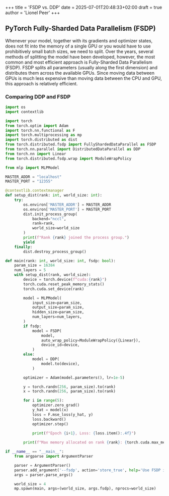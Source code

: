 +++
title = 'FSDP vs. DDP'
date = 2025-07-01T20:48:33+02:00
draft = true
author = 'Lionel Peer'
+++

## PyTorch Fully-Sharded Data Parallelism (FSDP)
Whenever your model, together with its gradients and optimizer states, does not fit into the memory of a single GPU or you would have to use prohibitively small batch sizes, we need to split. Over the years, several methods of splitting the model have been developed, however, the most common and most efficient approach is Fully-Sharded Data Parallelism (FSDP). FSDP splits all parameters (usually along the first dimension) and distributes them across the available GPUs. Since moving data between GPUs is much less expensive than moving data between the CPU and GPU, this approach is relatively efficient.

### Comparing DDP and FSDP
```python
import os
import contextlib

import torch
from torch.optim import Adam
import torch.nn.functional as F
import torch.multiprocessing as mp
import torch.distributed as dist
from torch.distributed.fsdp import FullyShardedDataParallel as FSDP
from torch.nn.parallel import DistributedDataParallel as DDP
from torch.nn import Linear
from torch.distributed.fsdp.wrap import ModuleWrapPolicy

from mlp import MLPModel

MASTER_ADDR = "localhost"
MASTER_PORT = "12355"

@contextlib.contextmanager
def setup_dist(rank: int, world_size: int):
    try:
        os.environ['MASTER_ADDR'] = MASTER_ADDR
        os.environ['MASTER_PORT'] = MASTER_PORT
        dist.init_process_group(
            backend="nccl", 
            rank=rank, 
            world_size=world_size
        )
        print(f"Rank {rank} joined the process group.")
        yield
    finally:
        dist.destroy_process_group()

def main(rank: int, world_size: int, fsdp: bool):
    param_size = 16384
    num_layers = 5
    with setup_dist(rank, world_size):
        device = torch.device(f"cuda:{rank}")
        torch.cuda.reset_peak_memory_stats()
        torch.cuda.set_device(rank)

        model = MLPModel(
            input_size=param_size, 
            output_size=param_size, 
            hidden_size=param_size, 
            num_layers=num_layers,
        )
        if fsdp:
            model = FSDP(
                model,
                auto_wrap_policy=ModuleWrapPolicy({Linear}),
                device_id=device,
            )
        else:
            model = DDP(
                model.to(device),
            )

        optimizer = Adam(model.parameters(), lr=1e-5)

        y = torch.randn(256, param_size).to(rank)
        x = torch.randn(256, param_size).to(rank)

        for i in range(5):
            optimizer.zero_grad()
            y_hat = model(x)
            loss = F.mse_loss(y_hat, y)
            loss.backward()
            optimizer.step()

            print(f"Epoch {i+1}, Loss: {loss.item():.4f}")
        
        print(f"Max memory allocated on rank {rank}: {torch.cuda.max_memory_allocated(device=rank) / (1024 ** 2):.2f} MB")

if __name__ == "__main__":
    from argparse import ArgumentParser

    parser = ArgumentParser()
    parser.add_argument('--fsdp', action='store_true', help='Use FSDP instead of DDP')
    args = parser.parse_args()

    world_size = 4
    mp.spawn(main, args=(world_size, args.fsdp), nprocs=world_size)
```
